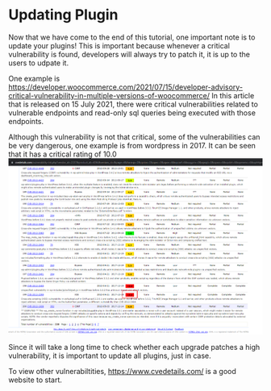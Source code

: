 # Updating Plugin

Now that we have come to the end of this tutorial, one important note is to update your plugins!
This is important because whenever a critical vulnerability is found, developers will always try to patch it, it is up to the users to udpate it.

One example is https://developer.woocommerce.com/2021/07/15/developer-advisory-critical-vulnerability-in-multiple-versions-of-woocommerce/
In this article that is released on 15 July 2021, there were critical vulnerabilities related to vulnerable endpoints and read-only sql queries being executed with those endpoints.

Although this vulnerability is not that critical, some of the vulnerabilities can be very dangerous, one example is from wordpress in 2017. It can be seen that it has a critical rating of 10.0
![wpauth-step-1](./assets/plugin/wpauth-step-1.png)

Since it will take a long time to check whether each upgrade patches a high vulnerability, it is important to update all plugins, just in case.

To view other vulnerabiltities, https://www.cvedetails.com/ is a good website to start.